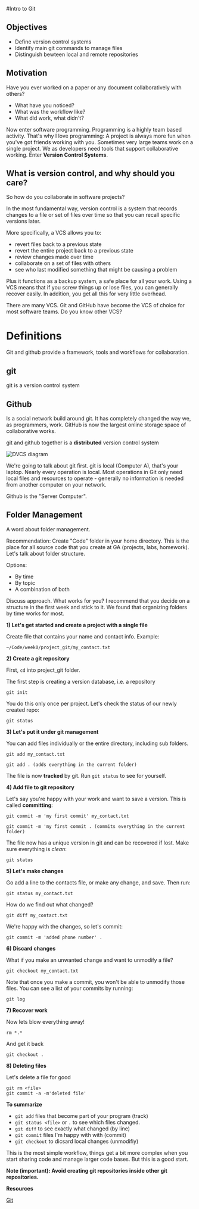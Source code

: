 #Intro to Git

## Objectives

* Define version control systems
* Identify main git commands to manage files
* Distinguish bewteen local and remote repositories

## Motivation

Have you ever worked on a paper or any document collaboratively with others?

* What have you noticed?
* What was the workflow like?
* What did work, what didn't?

Now enter software programming. Programming is a highly team based activity. That's why I love programming: A project is always more fun when you've got friends working with you. Sometimes very large teams work on a single project. We as developers need tools that support collaborative working. Enter **Version Control Systems**.

## What is version control, and why should you care?

So how do you collaborate in software projects?

In the most fundamental way, version control is a system that records changes to a file or set of files over time so that you can recall specific versions later.

More specifically, a VCS allows you to:

* revert files back to a previous state
* revert the entire project back to a previous state
* review changes made over time
* collaborate on a set of files with others
* see who last modified something that might be causing a problem

Plus it functions as a backup system, a safe place for all your work. Using a VCS means that if you screw things up or lose files, you can generally recover easily. In addition, you get all this for very little overhead.

There are many VCS. Git and GitHub have become the VCS of choice for most software teams. Do you know other VCS?

# Definitions

Git and github provide a framework, tools and workflows for collaboration.

## git

  git is a version control system

## Github

Is a social network build around git. It has completely changed the way we, as programmers, work. GitHub is now the largest online storage space of collaborative works.

  git and github together is a **distributed** version control system

![DVCS diagram](http://git-scm.com/figures/18333fig0103-tn.png)

We're going to talk about git first. git is local (Computer A), that's your laptop. Nearly every operation is local. Most operations in Git only need local files and resources to operate - generally no information is needed from another computer on your network.

Github is the "Server Computer".

## Folder Management

A word about folder management.

Recommendation: Create "Code" folder in your home directory. This is the place for all source code that you create at GA (projects, labs, homework). Let's talk about folder structure.

Options:

* By time
* By topic
* A combination of both

Discuss approach. What works for you? I recommend that you decide on a structure in the first week and stick to it. We found that organizing folders by time works for most.

**1) Let's get started and create a project with a single file**

Create file that contains your name and contact info. Example:

  `~/Code/week0/project_git/my_contact.txt`

**2) Create a git repository**

First, `cd` into project_git folder.

The first step is creating a version database, i.e. a repository

  `git init`

You do this only once per project. Let's check the status of our newly created repo:

  `git status`

**3) Let's put it under git management**

You can add files individually or the entire directory, including sub folders.

    git add my_contact.txt

    git add . (adds everything in the current folder)

The file is now **tracked** by git. Run `git status` to see for yourself.

**4) Add file to git repository**

Let's say you're happy with your work and want to save a version. This is called **committing**:

    git commit -m 'my first commit' my_contact.txt

    git commit -m 'my first commit . (commits everything in the current folder)

The file now has a unique version in git and can be recovered if lost. Make sure everything is *clean*:

    git status

**5) Let's make changes**

Go add a line to the contacts file, or make any change, and save. Then run:

    git status my_contact.txt

How do we find out what changed?

    git diff my_contact.txt

We're happy with the changes, so let's commit:

    git commit -m 'added phone number' .

**6) Discard changes**

What if you make an unwanted change and want to unmodify a file?

    git checkout my_contact.txt

Note that once you make a commit, you won't be able to unmodify those files. You can see a list of your commits by running:

    git log

**7) Recover work**

Now lets blow everything away!

    rm *.*

And get it back

    git checkout .

**8) Deleting files**

Let's delete a file for good

    git rm <file>
    git commit -a -m'deleted file'

**To summarize**

* `git add` files that become part of your program (track)
* `git status <file>` or `.` to see which files changed.
* `git diff` to see exactly what changed (by line)
* `git commit` files I'm happy with with (commit)
* `git checkout` to dicsard local changes (unmodifiy)

This is the most simple workflow, things get a bit more complex when you start sharing code and manage larger code bases. But this is a good start.

**Note (important): Avoid creating git repositories inside other git repositories.**

**Resources**

[Git](http://git-scm.com/book/en)
